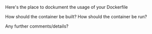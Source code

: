 Here's the place to dockument the usage of your Dockerfile

How should the container be built?
How should the container be run?

Any further comments/details?
